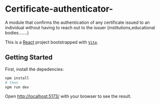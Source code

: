 # Certificate-authenticator-
A module that confirms the authentication of any certificate issued to an individual without having to reach out to the issuer (institutions,educational bodies.......)

This is a [React](https://react.dev/) project bootstrapped with [`Vite`](https://vitejs.dev/).

## Getting Started

First, install the depedencies:

```bash
npm install
# then
npm run dev
```

Open [http://localhost:5173/](http://localhost:5173/) with your browser to see the result.
